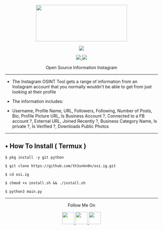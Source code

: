 <p align="center">
  <img src="https://raw.githubusercontent.com/th3unkn0n/OSI.IG/master/.lib/20191103_233944.jpg" width="300" height="120">
</p>
<p align="center"><img src="https://img.shields.io/badge/Version-1.0-brightgreen"></p>
<p align="center">
  <a href="https://github.com/th3unkn0n">
    <img src="https://img.shields.io/github/followers/th3unkn0n?label=Follow&style=social">
  </a>
  <a href="https://github.com/th3unkn0n/osi.ig">
    <img src="https://img.shields.io/github/stars/th3unkn0n/osi.ig?style=social">
  </a>
</p>
<p align="center">
  Open Source Information Instagram
</p>

---

* The Instagram OSINT Tool gets a range of information from an Instagram account that you normally wouldn't be able to get
from just looking at their profile

* The information includes:

* Username, Profile Name, URL, Followers, Following, Number of Posts, Bio, Profile Picture URL, Is Business Account ?, Connected to a FB account ?, External URL, Joined Recently ?, Business Category Name, Is private ?, Is Verified ?, Downloads Public Photos

---

## • How To Install ( Termux )

`$ pkg install -y git python`

`$ git clone https://github.com/th3unkn0n/osi.ig.git`

`$ cd osi.ig`

`$ chmod +x install.sh && ./install.sh`

`$ python3 main.py`

---

<p align="center">
  Follow Me On
</p>
<p align="center">
  <a href="https://youtube.com/theunknon">
    <img src="https://www.iconsdb.com/icons/preview/black/youtube-4-xxl.png" width="40" height="40">
  </a>
  <a href="https://github.com/th3unkn0n">
    <img src="https://www.iconsdb.com/icons/preview/black/github-9-xxl.png" width="40" height="40">
  </a>
  <a href="https://instagram.com/th3unknon">
    <img src="https://www.iconsdb.com/icons/preview/black/instagram-4-xxl.png" width="40" height="40">
  </a>
</p>
